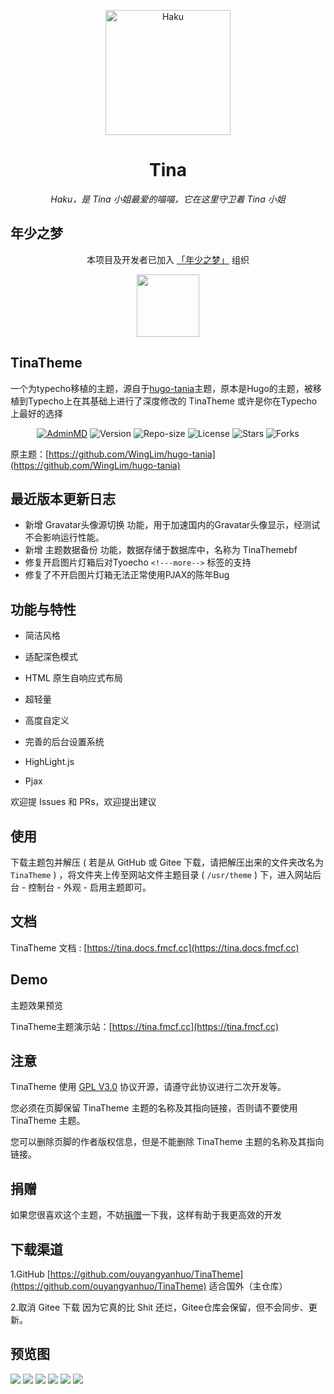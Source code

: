 <p align="center">
    <img src="https://tva4.sinaimg.cn/large/008aATBzgy1h4k9e3x97nj30qe0qetd8.jpg" width="200" height="200" alt="Haku">
</p>

<div align="center">

# Tina

_Haku，是 Tina 小姐最爱的喵喵，它在这里守卫着 Tina 小姐_

</div>

## 年少之梦

<div align="center">

本项目及开发者已加入 [「年少之梦」](https://www.teendreams.cn) 组织

<a href="https://www.teendreams.cn/" target="_blank" ><img width="100px" height="100px" src="https://s2.loli.net/2022/07/21/MmO4cGWazgjrlTd.png"></a>
</div>

## TinaTheme

一个为typecho移植的主题，源自于[hugo-tania](https://github.com/WingLim/hugo-tania)主题，原本是Hugo的主题，被移植到Typecho上在其基础上进行了深度修改的 TinaTheme 或许是你在Typecho上最好的选择

<div align="center">
    
[![AdminMD](https://img.shields.io/badge/Magneto-TinaTheme-brightgreen)](https://fmcf.cc/technology/523/)
![Version](https://img.shields.io/badge/Version-2.0.0-criticale)
![Repo-size](https://img.shields.io/github/languages/code-size/ouyangyanhuo/TinaTheme)
![License](https://img.shields.io/github/license/ouyangyanhuo/TinaTheme)
![Stars](https://img.shields.io/github/stars/ouyangyanhuo/TinaTheme)
![Forks](https://img.shields.io/github/forks/ouyangyanhuo/TinaTheme)
    
</div>

原主题：[https://github.com/WingLim/hugo-tania](https://github.com/WingLim/hugo-tania)

## 最近版本更新日志

- 新增 Gravatar头像源切换 功能，用于加速国内的Gravatar头像显示，经测试不会影响运行性能。
- 新增 主题数据备份 功能，数据存储于数据库中，名称为 TinaThemebf
- 修复开启图片灯箱后对Tyoecho `<!---more-->`  标签的支持
- 修复了不开启图片灯箱无法正常使用PJAX的陈年Bug

## 功能与特性

- 简洁风格

- 适配深色模式

- HTML 原生自响应式布局

- 超轻量

- 高度自定义

- 完善的后台设置系统

- HighLight.js

- Pjax

欢迎提 Issues 和 PRs，欢迎提出建议

## 使用

下载主题包并解压 ( 若是从 GitHub 或 Gitee 下载，请把解压出来的文件夹改名为 `TinaTheme` ) ，将文件夹上传至网站文件主题目录 ( `/usr/theme` ) 下，进入网站后台 - 控制台 - 外观 - 启用主题即可。

## 文档

TinaTheme 文档 : [https://tina.docs.fmcf.cc](https://tina.docs.fmcf.cc)

## Demo

主题效果预览

TinaTheme主题演示站：[https://tina.fmcf.cc](https://tina.fmcf.cc)

## 注意

TinaTheme 使用 [GPL V3.0](https://github.com/ouyangyanhuo/TinaTheme/blob/main/LICENSE) 协议开源，请遵守此协议进行二次开发等。

您必须在页脚保留 TinaTheme 主题的名称及其指向链接，否则请不要使用 TinaTheme 主题。

您可以删除页脚的作者版权信息，但是不能删除 TinaTheme 主题的名称及其指向链接。

## 捐赠

如果您很喜欢这个主题，不妨[捐赠](https://www.verypoor.cn)一下我，这样有助于我更高效的开发

## 下载渠道

1.GitHub [https://github.com/ouyangyanhuo/TinaTheme](https://github.com/ouyangyanhuo/TinaTheme)  适合国外（主仓库）

2.取消 Gitee 下载 因为它真的比 Shit 还烂，Gitee仓库会保留，但不会同步、更新。

## 预览图
![](https://tva4.sinaimg.cn/large/008aATBzly1h4lu8mys6rj340e256kjl.jpg)
![](https://tva4.sinaimg.cn/large/008aATBzly1h4lu8ls0w1j340e2561ky.jpg)
![](https://tva4.sinaimg.cn/large/008aATBzly1h4lu8ktiopj31x20ysgys.jpg)
![](https://tva4.sinaimg.cn/large/008aATBzly1h4lu8k558gj31x20ysqgq.jpg)
![](https://tva4.sinaimg.cn/large/008aATBzly1h4lu8l3r4mj31x20ys4ec.jpg)
![](https://i.loli.net/2021/08/16/Cq1Dymtsur4eTAV.png)